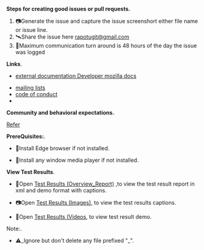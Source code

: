  **Steps for creating good issues or pull requests.**

1. 📷Generate the issue and capture the issue screenshort either file name or issue line.    
2. 🛰️Share the issue here rapotugit@gmail.com    
3. 📲Maximum communication turn around is 48 hours of the day the issue was logged    


**Links**.
- [external documentation Developer mozilla docs](https://developer.mozilla.org/docs/Learn/Tools_and_testing/Understanding_client-side_tools/Overview)
+ [mailing lists](rapotutigit@gmail.com)
+ [code of conduct](https://ca.indeed.com/career-advice/career-development/code-of-conduct-examples)
+
**Community and behavioral expectations.**

  [Refer](https://www.sbsd.k12.ca.us/Page/4679)
  
 **PrereQuisites:**.
 
  + 📰Install Edge browser if not installed.
  - 🎵Install any window media player if not installed.
    
 **View Test Results**.
 
  - 📰Open [Test Results (Overview_Report)](https://sbvservices.sharepoint.com/:u:/r/sites/ITQualityAssurance/Shared%20Documents/General/Sign%20Off%20Forms/ISA/Patches/SQL%202019%20Patches/Test%20results/SIT/Transaction%20Results%20%20(Overview_Report).html.data?csf=1&web=1&e=XWFfoP) ,to view the test result report in xml and demo format with captions.
  + 📷Open [Test Results (Images)](https://sbvservices.sharepoint.com/:f:/r/sites/ITQualityAssurance/Shared%20Documents/General/Sign%20Off%20Forms/ISA/Patches/SQL%202019%20Patches/Test%20results/SIT/Transaction%20Results%20(Images)?csf=1&web=1&e=5o2GzB), to view the test results captions.
  - 🎵Open [Test Results (Videos](https://sbvservices.sharepoint.com/:f:/r/sites/ITQualityAssurance/Shared%20Documents/General/Sign%20Off%20Forms/ISA/Patches/SQL%202019%20Patches/Test%20results/SIT/Transaction%20Results%20(Videos)?csf=1&web=1&e=7R9PC8), to view test result demo.
  
  Note:.
  
  + ⚠️_Ignore but don't delete any file prefixed "_".

